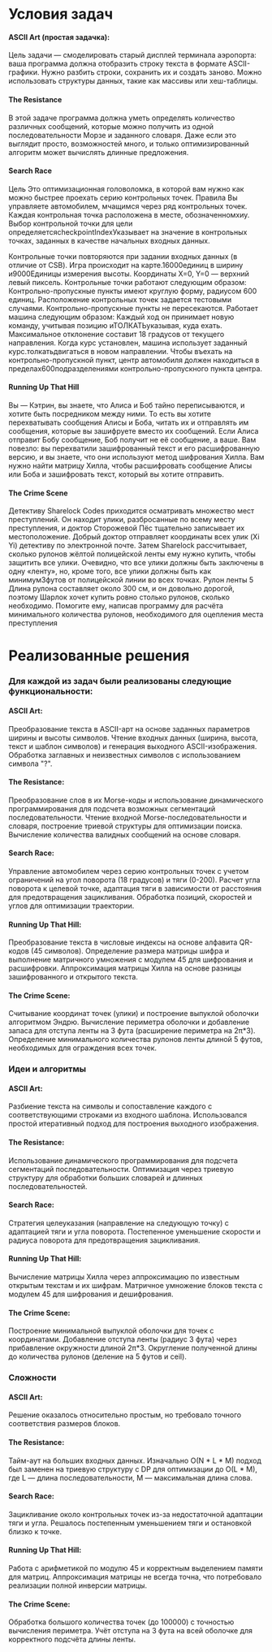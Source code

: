 # Условия задач
#### ASCII Art (простая задачка):
Цель задачи — смоделировать старый дисплей терминала аэропорта: ваша программа должна отобразить строку текста в формате ASCII-графики.
Нужно разбить строки, сохранить их и создать заново. Можно использовать структуры данных, такие как массивы или хеш-таблицы.

#### The Resistance
В этой задаче программа должна уметь определять количество различных сообщений, которые можно получить из одной последовательности Морзе и заданного словаря. Даже если это выглядит просто, возможностей много, и только оптимизированный алгоритм может вычислять длинные предложения.

#### Search Race
  Цель
Это оптимизационная головоломка, в которой вам нужно как можно быстрее проехать серию контрольных точек.
 	Правила
Вы управляете автомобилем, мчащимся через ряд контрольных точек. Каждая контрольная точка расположена в месте, обозначенномхиу. Выбор контрольной точки для цели определяетсяcheckpointIndexУказывает на значение в контрольных точках, заданных в качестве начальных входных данных.

Контрольные точки повторяются при задании входных данных (в отличие от CSB).
Игра происходит на карте.16000единиц в ширину и9000Единицы измерения высоты. Координаты X=0, Y=0 — верхний левый пиксель.
Контрольные точки работают следующим образом:
Контрольно-пропускные пункты имеют круглую форму, радиусом 600 единиц.
Расположение контрольных точек задается тестовыми случаями.
Контрольно-пропускные пункты не пересекаются.
Работает машина следующим образом:
Каждый ход он принимает новую команду, учитывая позицию иТОЛКАТЬуказывая, куда ехать.
Максимальное отклонение составит 18 градусов от текущего направления.
Когда курс установлен, машина использует заданный курс.толкатьдвигаться в новом направлении.
Чтобы въехать на контрольно-пропускной пункт, центр автомобиля должен находиться в пределах600подразделениями контрольно-пропускного пункта центра.

#### Running Up That Hill
Вы — Кэтрин, вы знаете, что Алиса и Боб тайно переписываются, и хотите быть посредником между ними. То есть вы хотите перехватывать сообщения Алисы и Боба, читать их и отправлять им сообщения, которые вы зашифруете вместо их сообщений. Если Алиса отправит Бобу сообщение, Боб получит не её сообщение, а ваше.
Вам повезло: вы перехватили зашифрованный текст и его расшифрованную версию, и вы знаете, что они используют метод шифрования Хилла.
Вам нужно найти матрицу Хилла, чтобы расшифровать сообщение Алисы или Боба и зашифровать текст, который вы хотите отправить.

#### The Crime Scene
Детективу Sharelock Codes приходится осматривать множество мест преступлений. Он находит улики, разбросанные по всему месту преступления, и доктор Сторожевой Пёс тщательно записывает их местоположение.
Добрый доктор отправляет координаты всех улик (Xi Yi) детективу по электронной почте. Затем Sharelock рассчитывает, сколько рулонов жёлтой полицейской ленты ему нужно купить, чтобы защитить все улики.
Очевидно, что все улики должны быть заключены в одну «ленту», но, кроме того, все улики должны быть как минимум3футов от полицейской линии во всех точках.
Рулон ленты 5 Длина рулона составляет около 300 см, и он довольно дорогой, поэтому Шарлок хочет купить ровно столько рулонов, сколько необходимо. Помогите ему, написав программу для расчёта минимального количества рулонов, необходимого для оцепления места преступления

# Реализованные решения

### Для каждой из задач были реализованы следующие функциональности:

#### ASCII Art:
Преобразование текста в ASCII-арт на основе заданных параметров ширины и высоты символов.
Чтение входных данных (ширина, высота, текст и шаблон символов) и генерация выходного ASCII-изображения.
Обработка заглавных и неизвестных символов с использованием символа "?".

#### The Resistance:
Преобразование слов в их Morse-коды и использование динамического программирования для подсчета возможных сегментаций последовательности.
Чтение входной Morse-последовательности и словаря, построение триевой структуры для оптимизации поиска.
Вычисление количества валидных сообщений на основе словаря.

#### Search Race:
Управление автомобилем через серию контрольных точек с учетом ограничений на угол поворота (18 градусов) и тяги (0-200).
Расчет угла поворота к целевой точке, адаптация тяги в зависимости от расстояния для предотвращения зацикливания.
Обработка позиций, скоростей и углов для оптимизации траектории.

#### Running Up That Hill:
Преобразование текста в числовые индексы на основе алфавита QR-кодов (45 символов).
Определение размера матрицы шифра и выполнение матричного умножения с модулем 45 для шифрования и расшифровки.
Аппроксимация матрицы Хилла на основе разницы зашифрованного и открытого текста.

#### The Crime Scene:
Считывание координат точек (улики) и построение выпуклой оболочки алгоритмом Эндрю.
Вычисление периметра оболочки и добавление запаса для отступа ленты на 3 фута (расширение периметра на 2π*3).
Определение минимального количества рулонов ленты длиной 5 футов, необходимых для ограждения всех точек.

### Идеи и алгоритмы

#### ASCII Art:
Разбиение текста на символы и сопоставление каждого с соответствующими строками из входного шаблона.
Использовался простой итеративный подход для построения выходного изображения.

#### The Resistance:
Использование динамического программирования для подсчета сегментаций последовательности.
Оптимизация через триевую структуру для обработки больших словарей и длинных последовательностей.

#### Search Race:
Стратегия целеуказания (направление на следующую точку) с адаптацией тяги и угла поворота.
Постепенное уменьшение скорости и радиуса поворота для предотвращения зацикливания.

#### Running Up That Hill:
Вычисление матрицы Хилла через аппроксимацию по известным открытым текстам и их шифрам.
Матричное умножение блоков текста с модулем 45 для шифрования и дешифрования.

#### The Crime Scene:
Построение минимальной выпуклой оболочки для точек с координатами.
Добавление отступа ленты (радиус 3 фута) через прибавление окружности длиной 2π*3.
Округление полученной длины до количества рулонов (деление на 5 футов и ceil).

### Сложности

#### ASCII Art:
Решение оказалось относительно простым, но требовало точного соответствия размеров блоков.

#### The Resistance:
Тайм-аут на больших входных данных.
Изначально O(N * L * M) подход был заменен на триевую структуру с DP для оптимизации до O(L * M), где L — длина последовательности, M — максимальная длина слова.

#### Search Race:
Зацикливание около контрольных точек из-за недостаточной адаптации тяги и угла.
Решалось постепенным уменьшением тяги и остановкой близко к точке.

#### Running Up That Hill:
Работа с арифметикой по модулю 45 и корректным выделением памяти для матриц.
Аппроксимация матрицы не всегда точна, что потребовало реализации полной инверсии матрицы.

#### The Crime Scene:
Обработка большого количества точек (до 100000) с точностью вычисления периметра.
Учёт отступа на 3 фута на всей оболочке для корректного подсчёта длины ленты.

